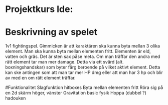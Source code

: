 # Projektkurs Ide: 
# Beskrivning av spelet
1v1 fightingspel. Gimmicken är att karaktären ska kunna byta mellan 3 olika element. Man ska kunna byta mellan elementen fritt. Elementen är eld, vatten och gräs. Det är sten sax påse meta. Om man träffar den andra med rätt element tar man mer damage. Detta via ett svärd (alt. boxningshandskar) som byter färg beroende på vilket aktivt element. Detta kan ske antingen som att man tar mer HP dmg eller att man har 3 hp och blir av med en om rätt element träffar. 

#Funktionalitet
Slagfunktion
hitboxes
Byta mellan elementen fritt
Röra sig på en 2d skärm höger, vänster
Gravitation 
basic fysik
Hoppa (dubbel ?)
hadouken


